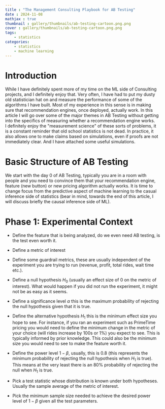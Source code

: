 ```yaml
---
title : "The Management Consulting Playbook for AB Testing"
date : 2024-11-08
mathjax : true
thumbnail : gallery/thumbnails/ab-testing-cartoon.png.png
cover : gallery/thumbnails/ab-testing-cartoon.png.png
tags:
    - statistics   
categories:
    - statistics
    - machine learning
---
```


# Introduction  

While I have definitely spent more of my time on the ML side of
Consulting projects, and I definitely enjoy that. Very often, I have had
to put my dusty old statistician hat on and measure the performance of
some of the algorithms I have built. Most of my experience in this sense
is in making sure that recommendation engines, once deployed, actually
work. In this article I will go over some of the major themes in AB
Testing without getting into the specifics of measuring whether a
recommendation engine works.\
I definitely enjoy the "measurement science" of these sorts of problems,
it is a constant reminder that old school statistics is not dead. In
practice, it also allows one to make claims based on simulations, even
if proofs are not immediately clear. And I have attached some useful
simulations.

# Basic Structure of AB Testing 

We start with the day $0$ of AB Testing, typically you are in a room
with people and you need to convince them that your recommendation
engine, feature (new button) or new pricing algorithm actually works. It
is time to change focus from the predictive aspect of machine learning
to the casual inference side of statistics (bear in mind, towards the
end of this article, I will discuss briefly the causal inference side of
ML).

# Phase 1: Experimental Context  

-   Define the feature that is being analyzed, do we even need AB
    testing, is the test even worth it.

-   Define a metric of interest

-   Define some guardrail metrics, these are usually independent of the
    experiment you are trying to run (revenue, profit, total rides, wait
    time etc.).

-   Define a null hypothesis $H_0$ (usually an effect size of $0$ on the
    metric of interest). What would happen if you did not run the
    experiment, it might not be as easy as it seems.

-   Define a significance level $\alpha$ this is the maximum probability
    of rejecting the null hypothesis given that it is true.

-   Define the alternative hypothesis $H_1$ this is the minimum effect
    size you hope to see. For instance, if you ran an experiment such as
    PrimeTime pricing you would need to define the minimum change in the
    metric of your choice (will rides increase by $100$s or $1$%) you
    expect to see. This is typically informed by prior knowledge. This
    could also be the minimum size you would need to see to make the
    feature worth it.

-   Define the power level $1-\beta$, usually, this is $0.8$ (this
    represents the minimum probability of rejecting the null hypothesis
    when $H_1$ is true). This means at the very least there is an $80$%
    probability of rejecting the null when $H_1$ is true.

-   Pick a test statistic whose distribution is known under both
    hypotheses. Usually the sample average of the metric of interest.

-   Pick the minimum sample size needed to achieve the desired power
    level of $1-\beta$ given all the test parameters.